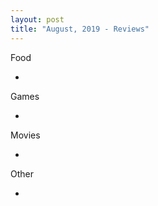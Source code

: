 ```yaml
---
layout: post
title: "August, 2019 - Reviews"
---
```


Food

  - 
Games

  - 

Movies

  - 
  
Other

- 
